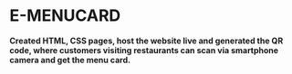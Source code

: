 # E-MENUCARD
**Created HTML, CSS pages, host the
website live and generated the QR code,
where customers visiting restaurants
can scan via smartphone camera and
get the menu card.**
